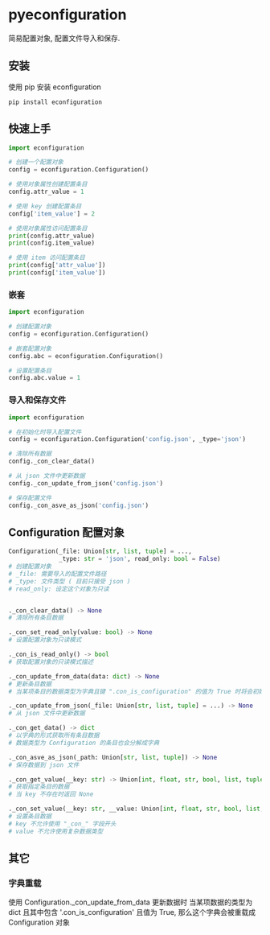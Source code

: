 # pyeconfiguration

简易配置对象, 配置文件导入和保存.



## 安装

使用 pip 安装 econfiguration

`pip install econfiguration`



## 快速上手

```Python
import econfiguration

# 创建一个配置对象
config = econfiguration.Configuration()

# 使用对象属性创建配置条目
config.attr_value = 1

# 使用 key 创建配置条目
config['item_value'] = 2

# 使用对象属性访问配置条目
print(config.attr_value)
print(config.item_value)

# 使用 item 访问配置条目
print(config['attr_value'])
print(config['item_value'])
```


### 嵌套

```Python
import econfiguration

# 创建配置对象
config = econfiguration.Configuration()

# 嵌套配置对象
config.abc = econfiguration.Configuration()

# 设置配置条目
config.abc.value = 1
```


### 导入和保存文件

```Python
import econfiguration

# 在初始化时导入配置文件
config = econfiguration.Configuration('config.json', _type='json')

# 清除所有数据
config._con_clear_data()

# 从 json 文件中更新数据
config._con_update_from_json('config.json')

# 保存配置文件
config._con_asve_as_json('config.json')
```



## Configuration 配置对象

```Python
Configuration(_file: Union[str, list, tuple] = ...,
              _type: str = 'json', read_only: bool = False)
# 创建配置对象
# _file: 需要导入的配置文件路径
# _type: 文件类型 ( 目前只接受 json )
# read_only: 设定这个对象为只读


._con_clear_data() -> None
# 清除所有条目数据

._con_set_read_only(value: bool) -> None
# 设置配置对象为只读模式

._con_is_read_only() -> bool
# 获取配置对象的只读模式描述

._con_update_from_data(data: dict) -> None
# 更新条目数据
# 当某项条目的数据类型为字典且键 ".con_is_configuration" 的值为 True 时将会初始化成一个 Configuration 对象.

._con_update_from_json(_file: Union[str, list, tuple] = ...) -> None
# 从 json 文件中更新数据

._con_get_data() -> dict
# 以字典的形式获取所有条目数据
# 数据类型为 Configuration 的条目也会分解成字典

._con_asve_as_json(_path: Union[str, list, tuple]) -> None
# 保存数据到 json 文件

._con_get_value(__key: str) -> Union[int, float, str, bool, list, tuple, dict]
# 获取指定条目的数据
# 当 key 不存在时返回 None

._con_set_value(__key: str, __value: Union[int, float, str, bool, list, tuple, dict]) -> None
# 设置条目数据
# key 不允许使用 "_con_" 字段开头
# value 不允许使用复杂数据类型
```


## 其它

### 字典重载

使用 Configuration._con_update_from_data 更新数据时
当某项数据的类型为 dict 且其中包含 '.con_is_configuration' 且值为 True, 那么这个字典会被重载成 Configuration 对象
